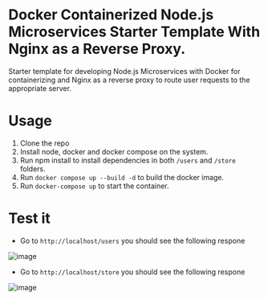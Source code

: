 # Docker Containerized Node.js Microservices Starter Template With Nginx as a Reverse Proxy.
Starter template for developing Node.js Microservices with Docker for containerizing and Nginx as a reverse proxy to route user requests to the appropriate server.

# Usage

1. Clone the repo
2. Install node, docker and docker compose on the system.
3. Run npm install to install dependencies in both ```/users``` and ```/store``` folders.
4. Run ```docker compose up --build -d``` to build the docker image.
5. Run ```docker-compose up``` to start the container.

# Test it

- Go to ```http://localhost/users``` you should see the following respone

![image](https://user-images.githubusercontent.com/37496018/211098808-bc131f4e-61f3-4fd9-8399-30e582324aa3.png)

- Go to ```http://localhost/store``` you should see the following respone

![image](https://user-images.githubusercontent.com/37496018/211098631-26bb02e4-c845-4ae7-85d2-58c37896b516.png)

